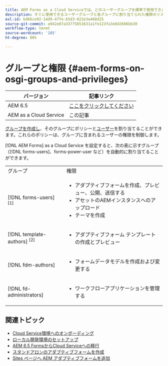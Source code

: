 ```yaml
---
title: AEM Forms as a Cloud Serviceでは、どのユーザーグループを標準で使用できますか？
description: すぐに使用できるユーザーグループと各グループに割り当てられた権限のリスト
exl-id: bd66ce92-14d9-47fe-b5d3-022e3e468d25
source-git-commit: a942e87a33775851631a1fe123fa3e8d2686bb30
workflow-type: tm+mt
source-wordcount: '185'
ht-degree: 80%

---
```


# グループと権限 {#aem-forms-on-osgi-groups-and-privileges}

| バージョン | 記事リンク |
| -------- | ---------------------------- |
| AEM 6.5 | [ここをクリックしてください](https://experienceleague.adobe.com/docs/experience-manager-65/forms/manage-administer-aem-forms/forms-groups-privileges-tasks.html?lang=ja) |
| AEM as a Cloud Service | この記事 |

[グループを作成し](https://experienceleague.adobe.com/docs/experience-manager-learn/cloud-service/accessing/aem-users-groups-and-permissions.html?lang=ja#accessing)、そのグループにポリシーと[ユーザー](https://experienceleague.adobe.com/docs/experience-manager-learn/cloud-service/accessing/aem-users-groups-and-permissions.html?lang=ja#accessing)を割り当てることができます。これらのポリシーは、グループに含まれるユーザーの権限を制御します。

[!DNL AEM Forms] as a Cloud Service を設定すると、次の表に示すグループ（[!DNL forms-users]、forms-power-user など）を自動的に割り当てることができます。

<table>
 <tbody>
  <tr>
   <td>グループ</td> 
   <td>権限</td> 
  </tr>
  <tr>
   <td>[!DNL forms-users] <sup>[1]</sup></td> 
   <td>
    <ul> 
     <li>アダプティブフォームを作成、プレビュー、公開、送信する</li> 
    <!-- <li>Create, preview, and publish interactive communications and document fragments</li> -->
     <li>アセットのAEMインスタンスへのアップロード</li> 
     <li>テーマを作成</li> 
    </ul> </td> 
  </tr>
  <!-- <tr>
   <td>[!DNL forms-power-user]</td> 
   <td>
    <ul> 
     <li>Create, preview, publish, and submit Adaptive Forms</li> 
     <li>Create, preview, and publish interactive communications and document fragments</li> 
     <li>Create scripts for Adaptive Forms using code editor</li> 
     <li>Upload assets including scripts</li> 
     <li>Create themes</li> 
     <li>Import packages containing XDP</li> 
    </ul> </td> 
  </tr>
 <tr>
   <td>forms-submission-reviewers</td> 
   <td>
    <ul> 
     <li>Review submissions</li> 
     <li>Approve or reject submissions</li> 
    </ul> </td> 
  </tr> -->
  <tr>
   <td>[!DNL template-authors] <sup>[2]</sup></td> 
   <td>
    <ul> 
     <li>アダプティブフォーム <!-- or interactive communications --> テンプレートの作成とプレビュー</li> 
    </ul> </td> 
  </tr>
  <tr>
   <td><p>[!DNL fdm-authors]</p> </td> 
   <td>
    <ul> 
     <li>フォームデータモデルを作成および変更する</li> 
    </ul> </td> 
  </tr>
  <!-- <tr>
   <td>cm-agent-users</td> 
   <td>
    <ul> 
     <li>Access Correspondence Management letters or interactive communications using Agent UI</li> 
    </ul> </td> 
  </tr> --> 
  <!-- <tr>
   <td><p>workflow-editors</p> </td> 
   <td>
    <ul> -->
    <!-- <li>Create an inbox application</li>  -->
    <!-- <li>Create a workflow model</li> 
    </ul> </td> 
  </tr>
  <tr>
   <td>[!DNL workflow-users]</td> 
   <td>
    <ul> 
     <li>Use AEM inbox applications<br /> -->
     <!-- 
     <strong>Note: </strong>You must have cm-agent-users and [!DNL workflow-users] group assignments to access Interactive Communications Agent UI in AEM inbox.</li>  -->
    </ul> </td> 
  </tr>
  <tr>
   <td>[!DNL fd-administrators]</td> 
   <td>
    <ul> 
     <!-- <li>Configure PDF Generator</li> --> 
     <!-- <li>Configure Watched folder</li> -->
     <li>ワークフローアプリケーションを管理する</li> 
    </ul> </td> 
  </tr>
 </tbody>
</table>

## 関連トピック

* [Cloud Service環境へのオンボーディング](/help/forms/setup-forms-cloud-service.md)
* [ローカル開発環境のセットアップ](/help/forms/setup-local-development-environment.md)
* [AEM 6.5 FormsからCloud Serviceへの移行](/help/forms/migrate-to-forms-as-a-cloud-service.md)
* [スタンドアロンのアダプティブフォームを作成](/help/forms/creating-adaptive-form-core-components.md)
* [ Sites ページへ AEM アダプティブフォームを追加](/help/forms/create-or-add-an-adaptive-form-to-aem-sites-page.md)

<!--

>[!MORELIKETHIS]
>
>* [Use AEM Forms workflow for business process automation](/help/forms/aem-forms-workflow.md)

-->